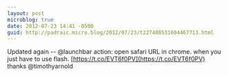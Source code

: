 ```yaml
---
layout: post
microblog: true
date: 2012-07-23 14:41 -0500
guid: http://padraic.micro.blog/2012/07/23/t227488531604467713.html
---
```

Updated again -- @launchbar action: open safari URL in chrome. when you just have to use flash. [https://t.co/EVT6f0PV](https://t.co/EVT6f0PV) thanks @timothyarnold
